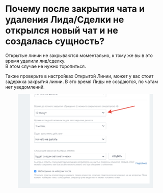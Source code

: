 # Почему после закрытия чата и удаления Лида/Сделки не открылся новый чат и не создалась сущность?

Открытые линии не закрываются моментально, к тому же вы в это время удалили лид/сделку.\
В этом случае не нужно торопиться.&#x20;

Также проверьте в настройках Открытой Линии, может у вас стоит задержка закрытия линии. В это время Лиды не создаются, по чатам нет уведомлений.

<figure><img src="../../.gitbook/assets/image (16).png" alt=""><figcaption></figcaption></figure>

